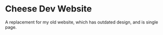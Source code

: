 # Cheese Dev Website

A replacement for my old website, which has outdated design, and is single page.